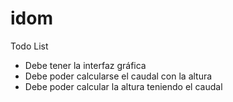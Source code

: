 # idom


Todo List

- Debe tener la interfaz gráfica
- Debe poder calcularse el caudal con la altura 
- Debe poder calcular la altura teniendo el caudal